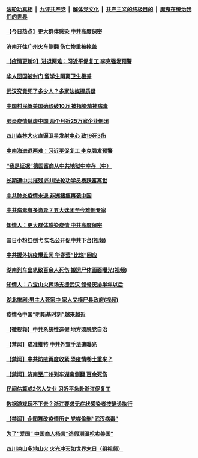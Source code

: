 ####  [法轮功真相](../../../../basic/blob/master/README.md?t=03311804) &nbsp;|&nbsp; [九评共产党](../../../../9ping.md/blob/master/README.md?t=03311804) &nbsp;|&nbsp; [解体党文化](../../../../jtdwh.md/blob/master/README.md?t=03311804)  &nbsp;|&nbsp; [共产主义的终极目的](../../../../gczydzjmd.md/blob/master/README.md?t=03311804) &nbsp;|&nbsp; [魔鬼在统治我们的世界](../../../../mgztzwmdsj.md/blob/master/README.md?t=03311804) 

#### [【今日热点】更大群体感染 中共高度保密](../pages/prog204/a102812420.md?t=03311804) 

#### [济南开往广州火车侧翻 伤亡惨重被掩盖](../pages/prog204/a102812480.md?t=03311804) 

#### [【疫情更新9】进退两难：习近平促复工 李克强发预警](../pages/prog204/a102811401.md?t=03311804) 

#### [华人回国被封门 留学生隔离卫生极差](../pages/prog204/a102812445.md?t=03311804) 

#### [武汉究竟死了多少人？多家法媒提质疑](../pages/prog204/a102812419.md?t=03311804) 

#### [中国村民贺美国确诊破10万 被指染精神病毒](../pages/prog204/a102812413.md?t=03311804) 

#### [肺炎疫情肆虐中国 两个月近25万家企业倒闭](../pages/prog204/a102812389.md?t=03311804) 

#### [四川森林大火直逼卫星发射中心 致19死3伤](../pages/prog204/a102812384.md?t=03311804) 

#### [中南海进退两难：习近平促复工 李克强发预警](../pages/prog204/a102812306.md?t=03311804) 

#### [“我是证据”德国富商从中共地狱中幸存（中）](../pages/prog204/a102812324.md?t=03311804) 

#### [长期遭中共摧残 四川法轮功学员杨跃富离世](../pages/prog204/a102812270.md?t=03311804) 

#### [中共肺炎疫情未退 非洲猪瘟再袭中国](../pages/prog204/a102812305.md?t=03311804) 

#### [中共病毒有多诡异？五大迷团至今难倒专家](../pages/prog204/a102812274.md?t=03311804) 

#### [知情人：更大群体感染疫情 中共高度保密](../pages/prog204/a102812244.md?t=03311804) 

#### [昔日小粉红倒弋 实名公开促中共下台(视频)](../pages/prog204/a102812218.md?t=03311804) 

#### [中共援外抗疫爆丑闻 华春莹“比烂”回应](../pages/prog204/a102812212.md?t=03311804) 

#### [湖南列车出轨致百余人死伤 搬运尸体画面曝光(视频)](../pages/prog204/a102812179.md?t=03311804) 

#### [知情人：八宝山火葬场支援武汉 领骨灰排半年以后](../pages/prog204/a102811589.md?t=03311804) 

#### [湖北惨剧:男主人死家中 家人又横尸县政府(视频)](../pages/prog204/a102812021.md?t=03311804) 


#### [疫情令中国“明斯基时刻”越来越近](../pages/prog204/a102812069.md?t=03311804) 

#### [【微视频】中共系统性造假 地方须脱党自治](../pages/prog204/a102812056.md?t=03311804) 

#### [【禁闻】瞄准推特 中共外宣手法遭曝光](../pages/prog204/a102812034.md?t=03311804) 

#### [【禁闻】中共防疫再度收紧 恐疫情卷土重来？](../pages/prog204/a102812029.md?t=03311804) 

#### [【禁闻】济南至广州列车湖南侧翻 百余死伤](../pages/prog204/a102812017.md?t=03311804) 

#### [民间估算或2亿人失业 习近平急赴浙江促复工](../pages/prog204/a102811972.md?t=03311804) 

#### [数据游戏玩不下去？浙江要求无症状感染者按确诊执行](../pages/prog204/a102811959.md?t=03311804) 

#### [【禁闻】企图篡改疫情历史 党媒偷删“武汉病毒”](../pages/prog204/a102811990.md?t=03311804) 

#### [为了“爱国” 中国商人扬言“造假测温枪卖美国”](../pages/prog204/a102811924.md?t=03311804) 

#### [四川凉山多地山火 火光冲天如世界末日（组视频）](../pages/prog204/a102811898.md?t=03311804) 

